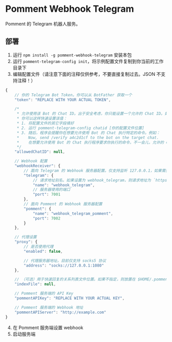 # Pomment Webhook Telegram

Pomment 的 Telegram 机器人服务。

## 部署

1. 运行 `npm install -g pomment-webhook-telegram` 安装本包
2. 运行 `pomment-telegram-config init`，将示例配置文件复制到你当前的工作目录下
3. 编辑配置文件（请注意下面的注释仅供参考，不要直接复制过去。JSON 不支持注释！）

```javascript
{
    // 你的 Telegram Bot Token。你可以从 BotFather 获取一个
    "token": "REPLACE WITH YOUR ACTUAL TOKEN",

    /*
     * 允许使用该 Bot 的 Chat ID。出于安全考虑，你只能设置一个允许的 Chat ID。如果需要多人管理，请建立群组
     * 你可以这样快速设置该值：
     * 1. 将配置文件的其它字段填好
     * 2. 运行 pomment-telegram-config chatid [你的配置文件位置]
     * 3. 随后，程序会提醒你在想要允许使用 Bot 的 Chat 执行特定的命令。例如：
     *    Now, send /verify a4c2d1cf to the bot on the target chat.
     *    在想要允许使用 Bot 的 Chat 执行程序要求你执行的命令，不一会儿，允许的 Chat ID 就设置为你想要的了
     */
    "allowedChatID": null,

    // Webhook 配置
    "webhookReceiver": {
        // 面向 Telegram 的 Webhook 服务器配置。仅支持监听 127.0.0.1，如果需要外网访问，请使用 nginx 等进行反代
        "telegram": {
            // 请求地址别名。如果设置为 webhook_telegram，则请求地址为 `https://example.com/webhook_telegram`
            "name": "webhook_telegram",
            // 服务器使用的端口
            "port": 7001
        },
        // 面向 Pomment 的 Webhook 服务器配置
        "pomment": {
            "name": "webhook_telegram_pomment",
            "port": 7002
        }
    },

    // 代理设置
    "proxy": {
        // 是否使用代理
        "enabled": false,

        // 代理服务器地址。目前仅支持 socks5 协议
        "address": "socks://127.0.0.1:1080"
    },

    // （可选）用于快速回复的关系列表文件位置。如果不指定，则放置在 $HOME/.pomment_telegram/你的 Token.json
    "indexFile": null,

    // Pomment 服务端的 API Key
    "pommentAPIKey": "REPLACE WITH YOUR ACTUAL KEY",

    // Pomment 服务端的 Webhook 地址
    "pommentAPIServer": "http://example.com"
}
```

4. 在 Pomment 服务端设置 webhook
5. 启动服务端

